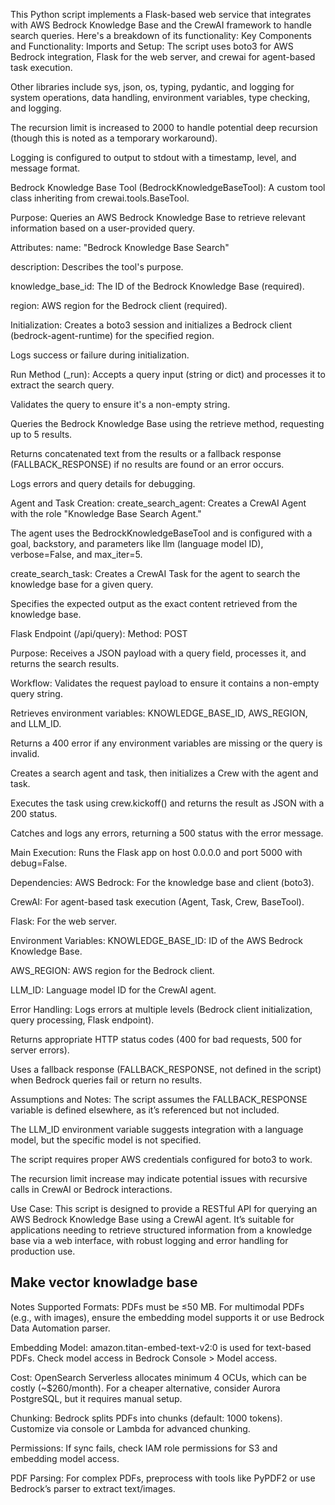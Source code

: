 This Python script implements a Flask-based web service that integrates with AWS Bedrock Knowledge Base and the CrewAI framework to handle search queries. Here's a breakdown of its functionality:
Key Components and Functionality:
Imports and Setup:
The script uses boto3 for AWS Bedrock integration, Flask for the web server, and crewai for agent-based task execution.

Other libraries include sys, json, os, typing, pydantic, and logging for system operations, data handling, environment variables, type checking, and logging.

The recursion limit is increased to 2000 to handle potential deep recursion (though this is noted as a temporary workaround).

Logging is configured to output to stdout with a timestamp, level, and message format.

Bedrock Knowledge Base Tool (BedrockKnowledgeBaseTool):
A custom tool class inheriting from crewai.tools.BaseTool.

Purpose: Queries an AWS Bedrock Knowledge Base to retrieve relevant information based on a user-provided query.

Attributes:
name: "Bedrock Knowledge Base Search"

description: Describes the tool's purpose.

knowledge_base_id: The ID of the Bedrock Knowledge Base (required).

region: AWS region for the Bedrock client (required).

Initialization:
Creates a boto3 session and initializes a Bedrock client (bedrock-agent-runtime) for the specified region.

Logs success or failure during initialization.

Run Method (_run):
Accepts a query input (string or dict) and processes it to extract the search query.

Validates the query to ensure it's a non-empty string.

Queries the Bedrock Knowledge Base using the retrieve method, requesting up to 5 results.

Returns concatenated text from the results or a fallback response (FALLBACK_RESPONSE) if no results are found or an error occurs.

Logs errors and query details for debugging.

Agent and Task Creation:
create_search_agent:
Creates a CrewAI Agent with the role "Knowledge Base Search Agent."

The agent uses the BedrockKnowledgeBaseTool and is configured with a goal, backstory, and parameters like llm (language model ID), verbose=False, and max_iter=5.

create_search_task:
Creates a CrewAI Task for the agent to search the knowledge base for a given query.

Specifies the expected output as the exact content retrieved from the knowledge base.

Flask Endpoint (/api/query):
Method: POST

Purpose: Receives a JSON payload with a query field, processes it, and returns the search results.

Workflow:
Validates the request payload to ensure it contains a non-empty query string.

Retrieves environment variables: KNOWLEDGE_BASE_ID, AWS_REGION, and LLM_ID.

Returns a 400 error if any environment variables are missing or the query is invalid.

Creates a search agent and task, then initializes a Crew with the agent and task.

Executes the task using crew.kickoff() and returns the result as JSON with a 200 status.

Catches and logs any errors, returning a 500 status with the error message.

Main Execution:
Runs the Flask app on host 0.0.0.0 and port 5000 with debug=False.

Dependencies:
AWS Bedrock: For the knowledge base and client (boto3).

CrewAI: For agent-based task execution (Agent, Task, Crew, BaseTool).

Flask: For the web server.

Environment Variables:
KNOWLEDGE_BASE_ID: ID of the AWS Bedrock Knowledge Base.

AWS_REGION: AWS region for the Bedrock client.

LLM_ID: Language model ID for the CrewAI agent.

Error Handling:
Logs errors at multiple levels (Bedrock client initialization, query processing, Flask endpoint).

Returns appropriate HTTP status codes (400 for bad requests, 500 for server errors).

Uses a fallback response (FALLBACK_RESPONSE, not defined in the script) when Bedrock queries fail or return no results.

Assumptions and Notes:
The script assumes the FALLBACK_RESPONSE variable is defined elsewhere, as it’s referenced but not included.

The LLM_ID environment variable suggests integration with a language model, but the specific model is not specified.

The script requires proper AWS credentials configured for boto3 to work.

The recursion limit increase may indicate potential issues with recursive calls in CrewAI or Bedrock interactions.

Use Case:
This script is designed to provide a RESTful API for querying an AWS Bedrock Knowledge Base using a CrewAI agent. It’s suitable for applications needing to retrieve structured information from a knowledge base via a web interface, with robust logging and error handling for production use.



## Make vector knowladge base 

Notes
Supported Formats: PDFs must be ≤50 MB. For multimodal PDFs (e.g., with images), ensure the embedding model supports it or use Bedrock Data Automation parser.

Embedding Model: amazon.titan-embed-text-v2:0 is used for text-based PDFs. Check model access in Bedrock Console > Model access.

Cost: OpenSearch Serverless allocates minimum 4 OCUs, which can be costly (~$260/month). For a cheaper alternative, consider Aurora PostgreSQL, but it requires manual setup.

Chunking: Bedrock splits PDFs into chunks (default: 1000 tokens). Customize via console or Lambda for advanced chunking.

Permissions: If sync fails, check IAM role permissions for S3 and embedding model access.

PDF Parsing: For complex PDFs, preprocess with tools like PyPDF2 or use Bedrock’s parser to extract text/images.

